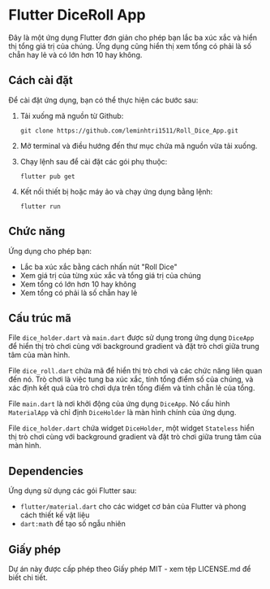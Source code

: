 # Flutter DiceRoll App

Đây là một ứng dụng Flutter đơn giản cho phép bạn lắc ba xúc xắc và hiển thị tổng giá trị của chúng. Ứng dụng cũng hiển thị xem tổng có phải là số chẵn hay lẻ và có lớn hơn 10 hay không.

## Cách cài đặt

Để cài đặt ứng dụng, bạn có thể thực hiện các bước sau:

1. Tải xuống mã nguồn từ Github:

   ```
   git clone https://github.com/leminhtri1511/Roll_Dice_App.git
   ```

2. Mở terminal và điều hướng đến thư mục chứa mã nguồn vừa tải xuống.

3. Chạy lệnh sau để cài đặt các gói phụ thuộc:

   ```
   flutter pub get
   ```

4. Kết nối thiết bị hoặc máy ảo và chạy ứng dụng bằng lệnh:

   ```
   flutter run
   ```

## Chức năng

Ứng dụng cho phép bạn:

- Lắc ba xúc xắc bằng cách nhấn nút "Roll Dice"
- Xem giá trị của từng xúc xắc và tổng giá trị của chúng
- Xem tổng có lớn hơn 10 hay không
- Xem tổng có phải là số chẵn hay lẻ

## Cấu trúc mã

File `dice_holder.dart` và `main.dart` được sử dụng trong ứng dụng `DiceApp` để hiển thị trò chơi cùng với background gradient và đặt trò chơi giữa trung tâm của màn hình.

File `dice_roll.dart` chứa mã để hiển thị trò chơi và các chức năng liên quan đến nó. Trò chơi là việc tung ba xúc xắc, tính tổng điểm số của chúng, và xác định kết quả của trò chơi dựa trên tổng điểm và tính chẵn lẻ của tổng.

File `main.dart` là nơi khởi động của ứng dụng `DiceApp`. Nó cấu hình `MaterialApp` và chỉ định `DiceHolder` là màn hình chính của ứng dụng.

File `dice_holder.dart` chứa widget `DiceHolder`, một widget `Stateless` hiển thị trò chơi cùng với background gradient và đặt trò chơi giữa trung tâm của màn hình.

## Dependencies

Ứng dụng sử dụng các gói Flutter sau:

- `flutter/material.dart` cho các widget cơ bản của Flutter và phong cách thiết kế vật liệu
- `dart:math` để tạo số ngẫu nhiên

## Giấy phép

Dự án này được cấp phép theo Giấy phép MIT - xem tệp LICENSE.md để biết chi tiết.



